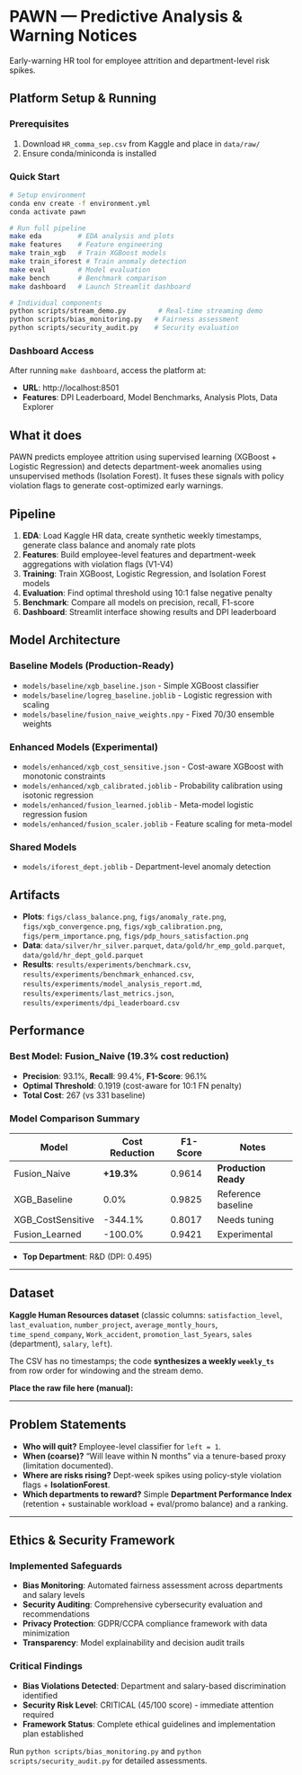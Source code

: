 # PAWN — Predictive Analysis & Warning Notices

Early-warning HR tool for employee attrition and department-level risk spikes.

## Platform Setup & Running

### Prerequisites
1. Download `HR_comma_sep.csv` from Kaggle and place in `data/raw/`
2. Ensure conda/miniconda is installed

### Quick Start
```bash
# Setup environment
conda env create -f environment.yml
conda activate pawn

# Run full pipeline
make eda         # EDA analysis and plots
make features    # Feature engineering
make train_xgb   # Train XGBoost models
make train_iforest # Train anomaly detection
make eval        # Model evaluation
make bench       # Benchmark comparison
make dashboard   # Launch Streamlit dashboard

# Individual components
python scripts/stream_demo.py        # Real-time streaming demo
python scripts/bias_monitoring.py   # Fairness assessment
python scripts/security_audit.py    # Security evaluation
```

### Dashboard Access
After running `make dashboard`, access the platform at:
- **URL**: http://localhost:8501
- **Features**: DPI Leaderboard, Model Benchmarks, Analysis Plots, Data Explorer

## What it does

PAWN predicts employee attrition using supervised learning (XGBoost + Logistic Regression) and detects department-week anomalies using unsupervised methods (Isolation Forest). It fuses these signals with policy violation flags to generate cost-optimized early warnings.

## Pipeline

1. **EDA**: Load Kaggle HR data, create synthetic weekly timestamps, generate class balance and anomaly rate plots
2. **Features**: Build employee-level features and department-week aggregations with violation flags (V1-V4)
3. **Training**: Train XGBoost, Logistic Regression, and Isolation Forest models
4. **Evaluation**: Find optimal threshold using 10:1 false negative penalty
5. **Benchmark**: Compare all models on precision, recall, F1-score
6. **Dashboard**: Streamlit interface showing results and DPI leaderboard

## Model Architecture

### Baseline Models (Production-Ready)
- `models/baseline/xgb_baseline.json` - Simple XGBoost classifier
- `models/baseline/logreg_baseline.joblib` - Logistic regression with scaling
- `models/baseline/fusion_naive_weights.npy` - Fixed 70/30 ensemble weights

### Enhanced Models (Experimental)
- `models/enhanced/xgb_cost_sensitive.json` - Cost-aware XGBoost with monotonic constraints
- `models/enhanced/xgb_calibrated.joblib` - Probability calibration using isotonic regression
- `models/enhanced/fusion_learned.joblib` - Meta-model logistic regression fusion
- `models/enhanced/fusion_scaler.joblib` - Feature scaling for meta-model

### Shared Models
- `models/iforest_dept.joblib` - Department-level anomaly detection

## Artifacts

- **Plots**: `figs/class_balance.png`, `figs/anomaly_rate.png`, `figs/xgb_convergence.png`, `figs/xgb_calibration.png`, `figs/perm_importance.png`, `figs/pdp_hours_satisfaction.png`
- **Data**: `data/silver/hr_silver.parquet`, `data/gold/hr_emp_gold.parquet`, `data/gold/hr_dept_gold.parquet`
- **Results**: `results/experiments/benchmark.csv`, `results/experiments/benchmark_enhanced.csv`, `results/experiments/model_analysis_report.md`, `results/experiments/last_metrics.json`, `results/experiments/dpi_leaderboard.csv`

## Performance

### Best Model: Fusion_Naive (19.3% cost reduction)
- **Precision**: 93.1%, **Recall**: 99.4%, **F1-Score**: 96.1%
- **Optimal Threshold**: 0.1919 (cost-aware for 10:1 FN penalty)
- **Total Cost**: 267 (vs 331 baseline)

### Model Comparison Summary
| Model | Cost Reduction | F1-Score | Notes |
|-------|----------------|----------|--------|
| Fusion_Naive | **+19.3%** | 0.9614 | **Production Ready** |
| XGB_Baseline | 0.0% | 0.9825 | Reference baseline |
| XGB_CostSensitive | -344.1% | 0.8017 | Needs tuning |
| Fusion_Learned | -100.0% | 0.9421 | Experimental |

- **Top Department**: R&D (DPI: 0.495)
---

## Dataset

**Kaggle Human Resources dataset** (classic columns: `satisfaction_level`, `last_evaluation`, `number_project`, `average_montly_hours`, `time_spend_company`, `Work_accident`, `promotion_last_5years`, `sales` (department), `salary`, `left`).

The CSV has no timestamps; the code **synthesizes a weekly `weekly_ts`** from row order for windowing and the stream demo.

**Place the raw file here (manual):**
 
---

## Problem Statements

- **Who will quit?** Employee-level classifier for `left = 1`.
- **When (coarse)?** “Will leave within N months” via a tenure-based proxy (limitation documented).
- **Where are risks rising?** Dept-week spikes using policy-style violation flags + **IsolationForest**.
- **Which departments to reward?** Simple **Department Performance Index** (retention + sustainable workload + eval/promo balance) and a ranking.

---

## Ethics & Security Framework

### Implemented Safeguards
- **Bias Monitoring**: Automated fairness assessment across departments and salary levels
- **Security Auditing**: Comprehensive cybersecurity evaluation and recommendations  
- **Privacy Protection**: GDPR/CCPA compliance framework with data minimization
- **Transparency**: Model explainability and decision audit trails

### Critical Findings
- **Bias Violations Detected**: Department and salary-based discrimination identified
- **Security Risk Level**: CRITICAL (45/100 score) - immediate attention required
- **Framework Status**: Complete ethical guidelines and implementation plan established

Run `python scripts/bias_monitoring.py` and `python scripts/security_audit.py` for detailed assessments.
